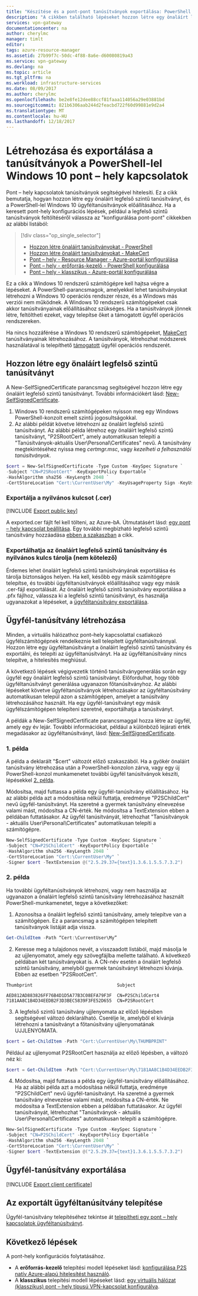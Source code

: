 ```yaml
---
title: "Készítése és a pont-pont tanúsítványok exportálása: PowerShell: Azure |} Microsoft Docs"
description: "A cikkben található lépéseket hozzon létre egy önaláírt legfelső szintű tanúsítványt, a nyilvános kulcs exportálásának és a PowerShell-lel Windows 10 ügyféltanúsítványok előállításához."
services: vpn-gateway
documentationcenter: na
author: cherylmc
manager: timlt
editor: 
tags: azure-resource-manager
ms.assetid: 27b99f7c-50dc-4f88-8a6e-d60080819a43
ms.service: vpn-gateway
ms.devlang: na
ms.topic: article
ms.tgt_pltfrm: na
ms.workload: infrastructure-services
ms.date: 08/09/2017
ms.author: cherylmc
ms.openlocfilehash: be2e8fe12dee88ccf81faaa114056a29e03881bd
ms.sourcegitcommit: 821b6306aab244d2feacbd722f60d99881e9d2a4
ms.translationtype: MT
ms.contentlocale: hu-HU
ms.lasthandoff: 12/18/2017
---
```

# <a name="generate-and-export-certificates-for-point-to-site-connections-using-powershell-on-windows-10"></a>Létrehozása és exportálása a tanúsítványok a PowerShell-lel Windows 10 pont – hely kapcsolatok

Pont – hely kapcsolatok tanúsítványok segítségével hitelesíti. Ez a cikk bemutatja, hogyan hozzon létre egy önaláírt legfelső szintű tanúsítványt, és a PowerShell-lel Windows 10 ügyféltanúsítványok előállításához. Ha a keresett pont-hely konfigurációs lépések, például a legfelső szintű tanúsítványok feltöltéséről válassza az "konfigurálása pont-pont" cikkekben az alábbi listából:

> [!div class="op_single_selector"]
> * [Hozzon létre önaláírt tanúsítványokat - PowerShell](vpn-gateway-certificates-point-to-site.md)
> * [Hozzon létre önaláírt tanúsítványokat - MakeCert](vpn-gateway-certificates-point-to-site-makecert.md)
> * [Pont – hely - Resource Manager - Azure-portál konfigurálása](vpn-gateway-howto-point-to-site-resource-manager-portal.md)
> * [Pont – hely - erőforrás-kezelő - PowerShell konfigurálása](vpn-gateway-howto-point-to-site-rm-ps.md)
> * [Pont – hely - klasszikus - Azure-portál konfigurálása](vpn-gateway-howto-point-to-site-classic-azure-portal.md)
> 
> 


Ez a cikk a Windows 10 rendszerű számítógépre kell hajtsa végre a lépéseket. A PowerShell-parancsmagok, amelyekkel lehet tanúsítványokat létrehozni a Windows 10 operációs rendszer része, és a Windows más verziói nem működnek. A Windows 10 rendszerű számítógépeket csak akkor tanúsítványainak előállításához szükséges. Ha a tanúsítványok jönnek létre, feltöltheti ezeket, vagy telepítse őket a támogatott ügyfél operációs rendszereken. 

Ha nincs hozzáférése a Windows 10 rendszerű számítógépeket, [MakeCert](vpn-gateway-certificates-point-to-site-makecert.md) tanúsítványainak létrehozásához. A tanúsítványok, létrehozhat módszerek használatával is telepíthető [támogatott](vpn-gateway-howto-point-to-site-resource-manager-portal.md#faq) ügyfél operációs rendszerét.

## <a name="rootcert"></a>Hozzon létre egy önaláírt legfelső szintű tanúsítványt

A New-SelfSignedCertificate parancsmag segítségével hozzon létre egy önaláírt legfelső szintű tanúsítványt. További információkért lásd: [New-SelfSignedCertificate](https://technet.microsoft.com/itpro/powershell/windows/pkiclient/new-selfsignedcertificate).

1. Windows 10 rendszerű számítógépeken nyisson meg egy Windows PowerShell-konzolt emelt szintű jogosultságokkal.
2. Az alábbi példát követve létrehozni az önaláírt legfelső szintű tanúsítványt. Az alábbi példa létrehoz egy önaláírt legfelső szintű tanúsítványt, "P2SRootCert", amely automatikusan telepíti a "Tanúsítványok-aktuális User\Personal\Certificates" nevű. A tanúsítvány megtekintéséhez nyissa meg *certmgr.msc*, vagy *kezelheti a felhasználói tanúsítványok*.

  ```powershell
  $cert = New-SelfSignedCertificate -Type Custom -KeySpec Signature `
  -Subject "CN=P2SRootCert" -KeyExportPolicy Exportable `
  -HashAlgorithm sha256 -KeyLength 2048 `
  -CertStoreLocation "Cert:\CurrentUser\My" -KeyUsageProperty Sign -KeyUsage CertSign
  ```

### <a name="cer"></a>Exportálja a nyilvános kulcsot (.cer)

[!INCLUDE [Export public key](../../includes/vpn-gateway-certificates-export-public-key-include.md)]

A exported.cer fájlt fel kell tölteni, az Azure-bA. Útmutatásért lásd: [egy pont – hely kapcsolat beállítása](vpn-gateway-howto-point-to-site-rm-ps.md#upload). Egy további megbízható legfelső szintű tanúsítvány hozzáadása [ebben a szakaszban](vpn-gateway-howto-point-to-site-rm-ps.md#addremovecert) a cikk.

### <a name="export-the-self-signed-root-certificate-and-public-key-to-store-it-optional"></a>Exportálhatja az önaláírt legfelső szintű tanúsítvány és nyilvános kulcs tárolja (nem kötelező)

Érdemes lehet önaláírt legfelső szintű tanúsítványának exportálása és tárolja biztonságos helyen. Ha kell, később egy másik számítógépre telepítse, és további ügyféltanúsítványok előállításához vagy egy másik .cer-fájl exportálását. Az önaláírt legfelső szintű tanúsítvány exportálása a .pfx fájlhoz, válassza ki a legfelső szintű tanúsítványt, és használja ugyanazokat a lépéseket, a [ügyféltanúsítvány exportálása](#clientexport).

## <a name="clientcert"></a>Ügyfél-tanúsítvány létrehozása

Minden, a virtuális hálózathoz pont–hely kapcsolattal csatlakozó ügyfélszámítógépnek rendelkeznie kell telepített ügyféltanúsítvánnyal. Hozzon létre egy ügyféltanúsítványt a önaláírt legfelső szintű tanúsítvány és exportálni, és telepíti az ügyféltanúsítványt. Ha az ügyféltanúsítvány nincs telepítve, a hitelesítés meghiúsul. 

A következő lépések végigvezetik történő tanúsítványgenerálás során egy ügyfél egy önaláírt legfelső szintű tanúsítványt. Előfordulhat, hogy több ügyféltanúsítványt generálása ugyanazon főtanúsítványhoz. Az alábbi lépéseket követve ügyféltanúsítványok létrehozásakor az ügyféltanúsítvány automatikusan települ azon a számítógépen, amelyet a tanúsítvány létrehozásához használt. Ha egy ügyfél-tanúsítványt egy másik ügyfélszámítógépen telepíteni szeretné, exportálhatja a tanúsítványt.

A példák a New-SelfSignedCertificate parancsmaggal hozza létre az ügyfél, amely egy év lejár. További információkat, például a különböző lejárati érték megadásakor az ügyféltanúsítványt, lásd: [New-SelfSignedCertificate](https://technet.microsoft.com/itpro/powershell/windows/pkiclient/new-selfsignedcertificate).

### <a name="example-1"></a>1. példa

A példa a deklarált "$cert" változót előző szakaszából. Ha a gyökér önaláírt tanúsítvány létrehozása után a PowerShell-konzolon zárva, vagy egy új PowerShell-konzol munkamenetet további ügyfél tanúsítványok készíti, lépésekkel [2. példa](#ex2).

Módosítsa, majd futtassa a példa egy ügyfél-tanúsítvány előállításához. Ha az alábbi példa azt a módosítása nélkül futtatja, eredménye "P2SChildCert" nevű ügyfél-tanúsítványt.  Ha szeretné a gyermek tanúsítvány elnevezése valami mást, módosítsa a CN-érték. Ne módosítsa a TextExtension ebben a példában futtatásakor. Az ügyfél tanúsítványát, létrehozhat "Tanúsítványok - aktuális User\Personal\Certificates" automatikusan telepíti a számítógépre.

```powershell
New-SelfSignedCertificate -Type Custom -KeySpec Signature `
-Subject "CN=P2SChildCert" -KeyExportPolicy Exportable `
-HashAlgorithm sha256 -KeyLength 2048 `
-CertStoreLocation "Cert:\CurrentUser\My" `
-Signer $cert -TextExtension @("2.5.29.37={text}1.3.6.1.5.5.7.3.2")
```

### <a name="ex2"></a>2. példa

Ha további ügyféltanúsítványok létrehozni, vagy nem használja az ugyanazon a önaláírt legfelső szintű tanúsítvány létrehozásához használt PowerShell-munkamenetet, tegye a következőket:

1. Azonosítsa a önaláírt legfelső szintű tanúsítvány, amely telepítve van a számítógépen. Ez a parancsmag a számítógépen telepített tanúsítványok listáját adja vissza.

  ```powershell
  Get-ChildItem -Path “Cert:\CurrentUser\My”
  ```
2. Keresse meg a tulajdonos nevét, a visszaadott listából, majd másolja le az ujjlenyomatot, amely egy szövegfájlba mellette található. A következő példában két tanúsítványokat is. A CN-név esetén a önaláírt legfelső szintű tanúsítvány, amelyből gyermek tanúsítványt létrehozni kívánja. Ebben az esetben "P2SRootCert".

  ```
  Thumbprint                                Subject
  
  AED812AD883826FF76B4D1D5A77B3C08EFA79F3F  CN=P2SChildCert4
  7181AA8C1B4D34EEDB2F3D3BEC5839F3FE52D655  CN=P2SRootCert
  ```
3. A legfelső szintű tanúsítvány ujjlenyomata az előző lépésben segítségével változó deklarálható. Cserélje le, amelyből el kívánja létrehozni a tanúsítványt a főtanúsítvány ujjlenyomatának UJJLENYOMATA.

  ```powershell
  $cert = Get-ChildItem -Path "Cert:\CurrentUser\My\THUMBPRINT"
  ```

  Például az ujjlenyomat P2SRootCert használja az előző lépésben, a változó néz ki:

  ```powershell
  $cert = Get-ChildItem -Path "Cert:\CurrentUser\My\7181AA8C1B4D34EEDB2F3D3BEC5839F3FE52D655"
  ```
4.  Módosítsa, majd futtassa a példa egy ügyfél-tanúsítvány előállításához. Ha az alábbi példa azt a módosítása nélkül futtatja, eredménye "P2SChildCert" nevű ügyfél-tanúsítványt. Ha szeretné a gyermek tanúsítvány elnevezése valami mást, módosítsa a CN-érték. Ne módosítsa a TextExtension ebben a példában futtatásakor. Az ügyfél tanúsítványát, létrehozhat "Tanúsítványok - aktuális User\Personal\Certificates" automatikusan telepíti a számítógépre.

  ```powershell
  New-SelfSignedCertificate -Type Custom -KeySpec Signature `
  -Subject "CN=P2SChildCert" -KeyExportPolicy Exportable `
  -HashAlgorithm sha256 -KeyLength 2048 `
  -CertStoreLocation "Cert:\CurrentUser\My" `
  -Signer $cert -TextExtension @("2.5.29.37={text}1.3.6.1.5.5.7.3.2")
  ```

## <a name="clientexport"></a>Ügyfél-tanúsítvány exportálása   

[!INCLUDE [Export client certificate](../../includes/vpn-gateway-certificates-export-client-cert-include.md)]

## <a name="install"></a>Az exportált ügyféltanúsítvány telepítése

Ügyfél-tanúsítvány telepítéséhez tekintse át [telepítheti egy pont – hely kapcsolatok ügyféltanúsítványt](point-to-site-how-to-vpn-client-install-azure-cert.md).

## <a name="next-steps"></a>Következő lépések

A pont-hely konfigurációs folytatásához.

* A **erőforrás-kezelő** telepítési modell lépéseket lásd: [konfigurálása P2S natív Azure-alapú hitelesítést használó](vpn-gateway-howto-point-to-site-resource-manager-portal.md). 
* A **klasszikus** telepítési modell lépéseket lásd: [egy virtuális hálózat (klasszikus) pont – hely típusú VPN-kapcsolat konfigurálva](vpn-gateway-howto-point-to-site-classic-azure-portal.md).